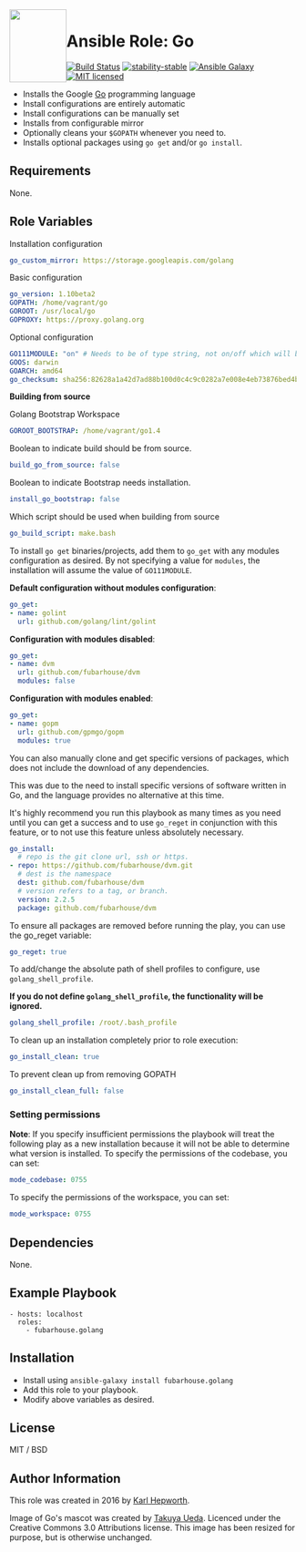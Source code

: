 <img style="float:left" alight="left" height="128px" width="100px" src="https://github.com/fubarhouse/ansible-role-golang/raw/master/gopher.png">

# Ansible Role: Go

[![Build Status](https://img.shields.io/travis/fubarhouse/ansible-role-golang/master.svg?style=for-the-badge)](https://travis-ci.org/fubarhouse/ansible-role-golang)
[![stability-stable](https://img.shields.io/badge/stability-stable-green.svg?style=for-the-badge)](https://github.com/orangemug/stability-badges)
[![Ansible Galaxy](https://img.shields.io/ansible/role/14309.svg?style=for-the-badge)](https://galaxy.ansible.com/fubarhouse/golang)
[![MIT licensed](https://img.shields.io/badge/license-MIT-blue.svg?style=for-the-badge)](https://raw.githubusercontent.com/fubarhouse/ansible-role-golang/master/LICENSE)

* Installs the Google [Go](https://golang.org/) programming language
* Install configurations are entirely automatic
* Install configurations can be manually set
* Installs from configurable mirror
* Optionally cleans your `$GOPATH` whenever you need to.
* Installs optional packages using `go get` and/or `go install`.

## Requirements

  None.

## Role Variables

Installation configuration
````yaml
go_custom_mirror: https://storage.googleapis.com/golang
````

Basic configuration
````yaml
go_version: 1.10beta2
GOPATH: /home/vagrant/go
GOROOT: /usr/local/go
GOPROXY: https://proxy.golang.org
````

Optional configuration
````yaml
GO111MODULE: "on" # Needs to be of type string, not on/off which will be handled as a boolean.
GOOS: darwin
GOARCH: amd64
go_checksum: sha256:82628a1a42d7ad88b100d0c4c9c0282a7e008e4eb73876bed4bd61ac4ee11b46
````

****Building from source****

Golang Bootstrap Workspace
````yaml
GOROOT_BOOTSTRAP: /home/vagrant/go1.4
````
Boolean to indicate build should be from source.
````yaml
build_go_from_source: false
````
Boolean to indicate Bootstrap needs installation.
````yaml
install_go_bootstrap: false
````
Which script should be used when building from source
````yaml
go_build_script: make.bash
````

To install `go get` binaries/projects, add them to `go_get` with any modules configuration as desired. By not specifying a value for `modules`, the installation will assume the value of `GO111MODULE`.

**Default configuration without modules configuration**:
````yaml
go_get:
- name: golint
  url: github.com/golang/lint/golint
````

**Configuration with modules disabled**:
````yaml
go_get:
- name: dvm
  url: github.com/fubarhouse/dvm
  modules: false
````

**Configuration with modules enabled**:
````yaml
go_get:
- name: gopm
  url: github.com/gpmgo/gopm
  modules: true
````

You can also manually clone and get specific versions of packages, which does not include the download of any dependencies.

This was due to the need to install specific versions of software written in Go, and the language provides no alternative at this time.

It's highly recommend you run this playbook as many times as you need until you can get a success and to use `go_reget` in conjunction with this feature, or to not use this feature unless absolutely necessary. 
````yaml
go_install:
  # repo is the git clone url, ssh or https.
- repo: https://github.com/fubarhouse/dvm.git
  # dest is the namespace
  dest: github.com/fubarhouse/dvm
  # version refers to a tag, or branch.
  version: 2.2.5
  package: github.com/fubarhouse/dvm
````

To ensure all packages are removed before running the play, you can use the go_reget variable:
````yaml
go_reget: true
````

To add/change the absolute path of shell profiles to configure, use `golang_shell_profile`.

**If you do not define `golang_shell_profile`, the functionality will be ignored.**

````yaml
golang_shell_profile: /root/.bash_profile
````

To clean up an installation completely prior to role execution:
````yaml
go_install_clean: true
````

To prevent clean up from removing GOPATH
````yaml
go_install_clean_full: false
````
### Setting permissions
**Note**: If you specify insufficient permissions the playbook will treat the following play as a new installation because it will not be able to determine what version is installed. 
To specify the permissions of the codebase, you can set:
````yaml
mode_codebase: 0755
````
To specify the permissions of the workspace, you can set:
````yaml
mode_workspace: 0755
````

## Dependencies

None.

## Example Playbook

````
- hosts: localhost
  roles:
    - fubarhouse.golang
````

## Installation

* Install using `ansible-galaxy install fubarhouse.golang`
* Add this role to your playbook.
* Modify above variables as desired.

## License

MIT / BSD

## Author Information

This role was created in 2016 by [Karl Hepworth](https://twitter.com/fubarhouse).

Image of Go's mascot was created by [Takuya Ueda](https://twitter.com/tenntenn). Licenced under the Creative Commons 3.0 Attributions license. This image has been resized for purpose, but is otherwise unchanged.
